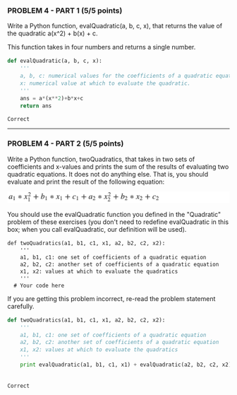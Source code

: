 ### PROBLEM 4 - PART 1  (5/5 points)

Write a Python function, evalQuadratic(a, b, c, x), that returns the value of the quadratic a(x^2) + b(x) + c.

This function takes in four numbers and returns a single number.

```python
def evalQuadratic(a, b, c, x):
    '''
    a, b, c: numerical values for the coefficients of a quadratic equation
    x: numerical value at which to evaluate the quadratic.
    '''
    ans = a*(x**2)+b*x+c
    return ans

```

	Correct

---

### PROBLEM 4 - PART 2  (5/5 points)

Write a Python function, twoQuadratics, that takes in two sets of coefficients and x-values and prints the sum of the results of evaluating two quadratic equations. It does not do anything else. That is, you should evaluate and print the result of the following equation:

![](./img/01.png)

You should use the evalQuadratic function you defined in the "Quadratic" problem of these exercises (you don't need to redefine evalQuadratic in this box; when you call evalQuadratic, our definition will be used).

    def twoQuadratics(a1, b1, c1, x1, a2, b2, c2, x2):
        '''
        a1, b1, c1: one set of coefficients of a quadratic equation
        a2, b2, c2: another set of coefficients of a quadratic equation
        x1, x2: values at which to evaluate the quadratics
        '''
      # Your code here  

If you are getting this problem incorrect, re-read the problem statement carefully.

```python
def twoQuadratics(a1, b1, c1, x1, a2, b2, c2, x2):
    '''
    a1, b1, c1: one set of coefficients of a quadratic equation
    a2, b2, c2: another set of coefficients of a quadratic equation
    x1, x2: values at which to evaluate the quadratics
    '''
    print evalQuadratic(a1, b1, c1, x1) + evalQuadratic(a2, b2, c2, x2)  
           
```

	Correct
	


